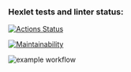 ### Hexlet tests and linter status:
[![Actions Status](https://github.com/izhiltsov/backend-project-lvl1/workflows/hexlet-check/badge.svg)](https://github.com/izhiltsov/backend-project-lvl1/actions)

[![Maintainability](https://api.codeclimate.com/v1/badges/a6accea7052a814fbbb8/maintainability)](https://codeclimate.com/github/izhiltsov/backend-project-lvl1/maintainability)

![example workflow](https://github.com/izhiltsov/backend-project-lvl1/actions/workflows/node.js.yml/badge.svg)
